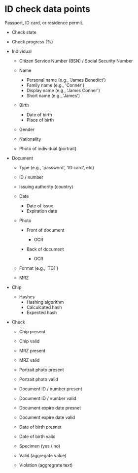 # ID check data points

Passport, ID card, or residence permit.

* Check state
* Check progress (%)

* Individual
  * Citizen Service Number (BSN) / Social Security Number

  * Name
    * Personal name (e.g., 'James Benedict')
    * Family name (e.g., 'Conner')
    * Display name (e.g., 'James Conner')
    * Short name (e.g., 'James')

  * Birth
    * Date of birth
    * Place of birth

  * Gender
  * Nationality

  * Photo of individual (portrait)

* Document
  * Type (e.g., 'password', 'ID card', etc)
  * ID / number
  * Issuing authority (country)
  * Date
    * Date of issue
    * Expiration date

  * Photo
    * Front of document
      * OCR

    * Back of document
      * OCR

  * Format (e.g., 'TD1')
  * MRZ

* Chip

  * Hashes
    * Hashing algorithm
    * Calculcated hash
    * Expected hash

* Check
  * Chip present
  * Chip valid
  * MRZ present
  * MRZ valid
  * Portrait photo present
  * Portrait photo valid
  * Document ID / number present
  * Document ID / number valid
  * Document expire date presnet
  * Document expire date valid
  * Date of birth presnet
  * Date of birth valid

  * Specimen (yes / no)
  * Valid (aggregate value)
  * Violation (aggregrate text)
